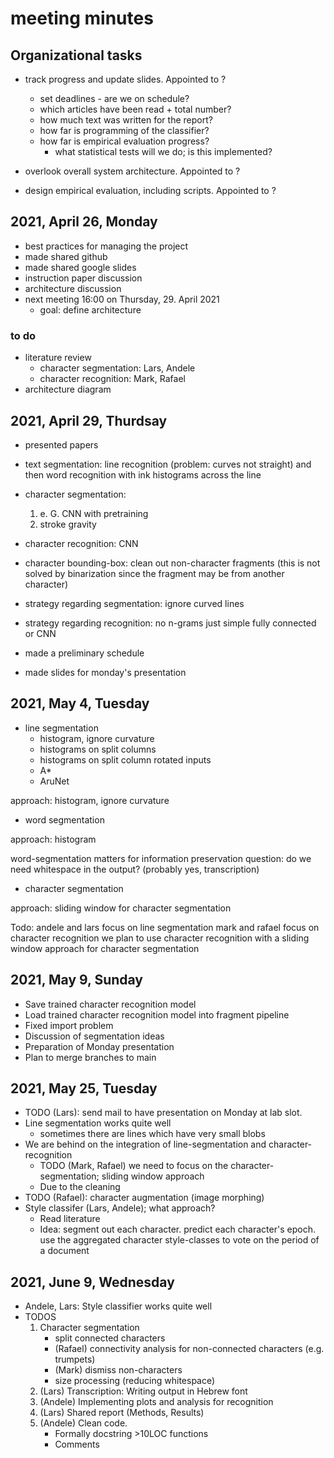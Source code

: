 # meeting minutes

## Organizational tasks

- track progress and update slides. Appointed to ?
    - set deadlines - are we on schedule?
	- which articles have been read + total number?
	- how much text was written for the report?
	- how far is programming of the classifier?
	- how far is empirical evaluation progress?
		- what statistical tests will we do; is this implemented?

- overlook overall system architecture. Appointed to ?

- design empirical evaluation, including scripts. Appointed to ?

## 2021, April 26, Monday

- best practices for managing the project
- made shared github
- made shared google slides
- instruction paper discussion
- architecture discussion
- next meeting 16:00 on Thursday, 29. April 2021
    - goal: define architecture

### to do

- literature review
    - character segmentation: Lars, Andele
    - character recognition: Mark, Rafael
- architecture diagram

## 2021, April 29, Thurdsay

- presented papers
- text segmentation: line recognition (problem: curves not straight) and then word recognition with ink histograms across the line
- character segmentation:
	1. e. G. CNN with pretraining
	2. stroke gravity
	
- character recognition: CNN
- character bounding-box: clean out non-character fragments (this is not solved by binarization since the fragment may be from another character)

- strategy regarding segmentation: ignore curved lines
- strategy regarding recognition: no n-grams just simple fully connected or CNN

- made a preliminary schedule
- made slides for monday's presentation

## 2021, May 4, Tuesday

- line segmentation
	- histogram, ignore curvature
	- histograms on split columns
	- histograms on split column rotated inputs
	- A*
	- AruNet

approach: histogram, ignore curvature

- word segmentation

approach: histogram

word-segmentation matters for information preservation
question: do we need whitespace in the output?
(probably yes, transcription)

- character segmentation

approach: sliding window for character segmentation

Todo:
andele and lars focus on line segmentation
mark and rafael focus on character recognition
we plan to use character recognition with a sliding window approach for character segmentation

## 2021, May 9, Sunday

- Save trained character recognition model
- Load trained character recognition model into fragment pipeline
- Fixed import problem
- Discussion of segmentation ideas
- Preparation of Monday presentation
- Plan to merge branches to main

## 2021, May 25, Tuesday

- TODO (Lars): send mail to have presentation on Monday at lab slot.
- Line segmentation works quite well
	- sometimes there are lines which have very small blobs
- We are behind on the integration of line-segmentation and character-recognition
	- TODO (Mark, Rafael) we need to focus on the character-segmentation; sliding window approach
	- Due to the cleaning 
- TODO (Rafael): character augmentation (image morphing)
- Style classifer (Lars, Andele); what approach?
	- Read literature
	- Idea: segment out each character. predict each character's epoch. use the aggregated character style-classes to vote on the period of a document


## 2021, June 9, Wednesday

- Andele, Lars: Style classifier works quite well
- TODOS
	1. Character segmentation
		- split connected characters
		- (Rafael) connectivity analysis for non-connected characters (e.g. trumpets)
		- (Mark) dismiss non-characters
		- size processing (reducing whitespace)
	2. (Lars) Transcription: Writing output in Hebrew font
	3. (Andele) Implementing plots and analysis for recognition
	4. (Lars) Shared report (Methods, Results)
	5. (Andele) Clean code.
		- Formally docstring >10LOC functions
		- Comments

